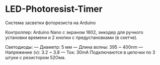 # LED-Photoresist-Timer
Система засветки фоторезиста на Arduino

Контроллер:
Arduino Nano с экраном 1602, энкодер для ручного установки времени и 2 кнопки с предустановками (в скетче).

Светодиоды:
— Диаметр: 5 мм
— Длина волны: 395 ~ 400nm
— Напряжение (v): 3.2 ~ 3.8
— Ток: 30mA
Подключаются в цепочки по 3 штуки с резистором 52Ома.
